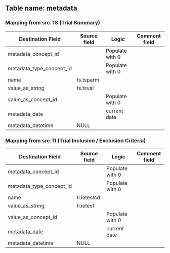 ## Table name: metadata


### Mapping from src.TS (Trial Summary)

| Destination Field | Source field | Logic | Comment field |
| --- | --- | --- | --- |
| metadata_concept_id |  | Populate with 0 |  |
| metadata_type_concept_id |  | Populate with 0 |  |
| name | ts.tsparm |  |  |
| value_as_string | ts.tsval |  |  |
| value_as_concept_id |  | Populate with 0 |  |
| metadata_date |  | current date  |  |
| metadata_datetime | NULL |  |  |


### Mapping from src.TI (Trial Inclusion / Exclusion Criteria)

| Destination Field | Source field | Logic | Comment field |
| --- | --- | --- | --- |
| metadata_concept_id |  | Populate with 0 |  |
| metadata_type_concept_id |  | Populate with 0 |  |
| name | ti.ietestcd |  |  |
| value_as_string | ti.ietest |  |  |
| value_as_concept_id |  | Populate with 0 |  |
| metadata_date |  | current date |  |
| metadata_datetime | NULL |  |  |
